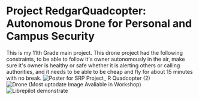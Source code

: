 # Project RedgarQuadcopter: Autonomous Drone for Personal and Campus Security
This is my 11th Grade main project. This drone project had the following constraints, to be able to follow it's owner autonomously in the air, make sure it's owner is healthy or safe whether it is alerting others or calling authorities, and it needs to be able to be cheap and fly for about 15 minutes with no break.
![Poster for SRP Project_ R Quadcopter (2)](https://user-images.githubusercontent.com/50426742/163661082-b77c7119-71cf-416e-9c0c-c374f90bad9b.png)
![Drone (Most uptodate Image Avaliable in Workshop)](https://user-images.githubusercontent.com/50426742/163661087-74c72ea4-dfe9-469e-bb12-50b51c7e6fe2.jpg)
![Librepilot demonstrate](https://user-images.githubusercontent.com/50426742/163661097-f878684b-a13c-4f46-b880-03e2c48a2fcd.PNG)
